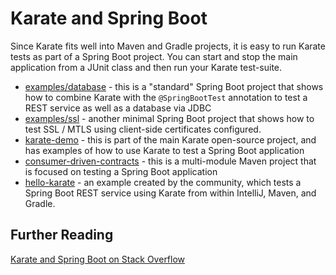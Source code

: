 # Karate and Spring Boot

Since Karate fits well into Maven and Gradle projects, it is easy to run Karate tests as part of a Spring Boot project. You can start and stop the main application from a JUnit class and then run your Karate test-suite.

* [examples/database](../database/README.md) - this is a "standard" Spring Boot project that shows how to combine Karate with the `@SpringBootTest` annotation to test a REST service as well as a database via JDBC
* [examples/ssl](../ssl/README.md) - another minimal Spring Boot project that shows how to test SSL / MTLS using client-side certificates configured.
* [karate-demo](https://github.com/karatelabs/karate/tree/master/karate-demo) - this is part of the main Karate open-source project, and has examples of how to use Karate to test a Spring Boot application
* [consumer-driven-contracts](https://github.com/karatelabs/karate/tree/master/examples/consumer-driven-contracts) - this is a multi-module Maven project that is focused on testing a Spring Boot application
* [hello-karate](https://github.com/Sdaas/hello-karate) - an example created by the community, which tests a Spring Boot REST service using Karate from within IntelliJ, Maven, and Gradle.

## Further Reading

[Karate and Spring Boot on Stack Overflow](https://stackoverflow.com/search?q=%5Bkarate%5D+spring+boot)

